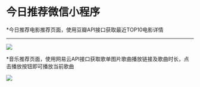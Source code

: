 今日推荐微信小程序
===

*今日推荐电影推荐页面，使用豆瓣API接口获取最近TOP10电影详情<br>

---

  
  
![](https://github.com/williamGIG/williamGIG.github.io/blob/master/mookdemo/imgs/png1.png) <br>




*音乐推荐页面，使用网易云API接口获取歌单图片歌曲播放链接及歌曲时长，点击播放按钮即可播放当前歌曲 <br>


![](https://github.com/williamGIG/williamGIG.github.io/blob/master/mookdemo/imgs/png2.png)  <br>
